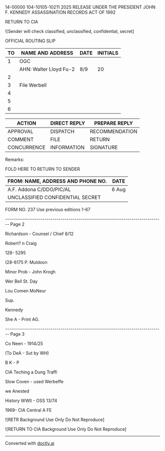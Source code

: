 14-00000
104-10105-10211
2025 RELEASE UNDER THE PRESIDENT JOHN F. KENNEDY ASSASSINATION RECORDS ACT OF 1992

RETURN TO CIA

![Sender will check classified, unclassified, confidential, secret]

OFFICIAL ROUTING SLIP

| TO  | NAME AND ADDRESS       | DATE | INITIALS |
| --- | ---------------------- | ---- | -------- |
| 1   | OGC                    |      |          |
|     | AHN: Walter Lloyd Fu-2 | 8/9  | 20       |
| 2   |                        |      |          |
| 3   | File Werbell           |      |          |
| 4   |                        |      |          |
| 5   |                        |      |          |
| 6   |                        |      |          |

| ACTION      | DIRECT REPLY | PREPARE REPLY  |
| ----------- | ------------ | -------------- |
| APPROVAL    | DISPATCH     | RECOMMENDATION |
| COMMENT     | FILE         | RETURN         |
| CONCURRENCE | INFORMATION  | SIGNATURE      |

Remarks:

FOLD HERE TO RETURN TO SENDER

| FROM: NAME, ADDRESS AND PHONE NO. | DATE  |
| --------------------------------- | ----- |
| A.F. Addona C/DDO/PIC/AL          | 6 Aug |
| UNCLASSIFIED CONFIDENTIAL SECRET  |       |

FORM NO. 237 Use previous editions
1-67


-------------------------------------------------------------------------------- Page 2

Richardson - Counsel / Chief 8/12

Robert?
n Craig

128- 5295

(28-6175 P. Muldoon

Minor Prob - John Krogh

Wer Bell St. Day

Lou Comen MoNeur

Sup.

Kennedy

She A - Print AG.


-------------------------------------------------------------------------------- Page 3

Co Neen - 1914/25

(To DeA - Sut by WH)

B K - P

CIA Teching
a Dung Traffi

Slow Coven - used Werbeffe

we Anested

History WWII - OSS 13/74

1969- CIA
Central A FE

![RETR Background Use Only Do Not Reproduce]

![RETURN TO CIA Background Use Only Do Not Reproduce]


---
Converted with [doctly.ai](https://doctly.ai)